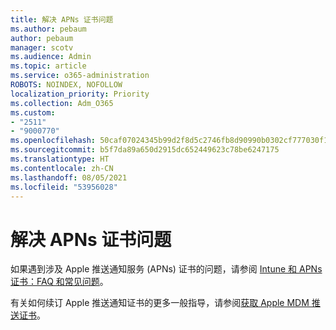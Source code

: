 ```yaml
---
title: 解决 APNs 证书问题
ms.author: pebaum
author: pebaum
manager: scotv
ms.audience: Admin
ms.topic: article
ms.service: o365-administration
ROBOTS: NOINDEX, NOFOLLOW
localization_priority: Priority
ms.collection: Adm_O365
ms.custom:
- "2511"
- "9000770"
ms.openlocfilehash: 50caf07024345b99d2f8d5c2746fb8d90990b0302cf777030f1b2af109f4cf4f
ms.sourcegitcommit: b5f7da89a650d2915dc652449623c78be6247175
ms.translationtype: HT
ms.contentlocale: zh-CN
ms.lasthandoff: 08/05/2021
ms.locfileid: "53956028"
---
```

# <a name="troubleshooting-issues-with-apns-certificate"></a>解决 APNs 证书问题

如果遇到涉及 Apple 推送通知服务 (APNs) 证书的问题，请参阅 [Intune 和 APNs 证书：FAQ 和常见问题](https://techcommunity.microsoft.com/t5/Intune-Customer-Success/Intune-and-the-APNs-certificate-FAQ-and-common-issues/ba-p/280121)。

有关如何续订 Apple 推送通知证书的更多一般指导，请参阅[获取 Apple MDM 推送证书](https://docs.microsoft.com/intune/apple-mdm-push-certificate-get#renew-apple-mdm-push-certificate)。